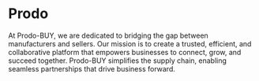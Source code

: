# Prodo
At Prodo-BUY, we are dedicated to bridging the gap between manufacturers and sellers. Our mission is to create a trusted, efficient, and collaborative platform that empowers businesses to connect, grow, and succeed together. Prodo-BUY simplifies the supply chain, enabling seamless partnerships that drive business forward. 
